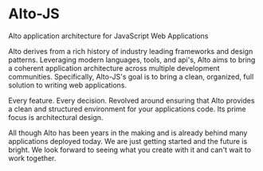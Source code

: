 # Alto-JS
Alto application architecture for JavaScript Web Applications

Alto derives from a rich history of industry leading frameworks and design patterns.  Leveraging modern languages, tools, and api's, Alto aims to bring a coherent application architecture across multiple development communities.  Specifically, Alto-JS's goal is to bring a clean, organized, full solution to writing web applications. 

Every feature.  Every decision.  Revolved around ensuring that Alto provides a clean and structured environment for your applications code.  Its prime focus is architectural design.

All though Alto has been years in the making and is already behind many applications deployed today.  We are just getting started and the future is bright.  We look forward to seeing what you create with it and can't wait to work together.  
